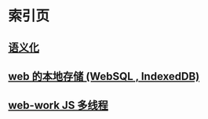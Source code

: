 

# 索引页 

## [语义化](/pages/books/gxqd/semantic.html) 

## [web 的本地存储 (WebSQL , IndexedDB)](/pages/books/gxqd/webdatabase.html)

## [web-work JS 多线程](/pages/books/gxqd/webwork.html) 
